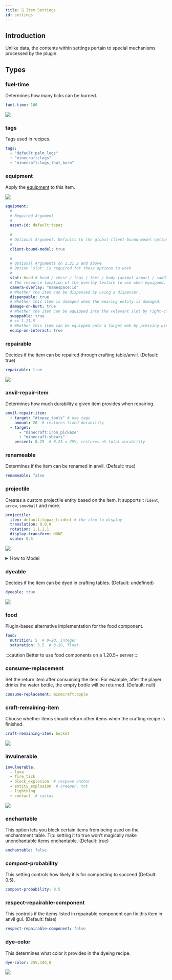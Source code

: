```yaml
---
title: 🔧 Item Settings
id: settings
---
```


## Introduction

Unlike data, the contents within settings pertain to special mechanisms processed by the plugin.

## Types

### fuel-time

Determines how many ticks can be burned.

```yaml
fuel-time: 100
```

![](/img/item_settings_1.png)

### tags

Tags used in recipes.

```yaml
tags:
  - "default:palm_logs"
  - "minecraft:logs"
  - "minecraft:logs_that_burn"
```

### equipment

Apply the [equipment](../equipment.md) to this item.

![](/img/item_settings_2.png)

```yaml
equipment:
  #
  # Required Argument
  #
  asset-id: default:topaz
  
  # 
  # Optional Argument. Defaults to the global client-bound-model option in config.yml
  #
  client-bound-model: true
  
  #
  # Optional Arguments on 1.21.2 and above
  # Option 'slot' is required for these options to work
  #
  slot: head # head / chest / legs / feet / body (animal armor) / saddle 
  # The resource location of the overlay texture to use when equipped. The directory this refers to is assets/<namespace>/textures/<id>.
  camera-overlay: "namespace:id"
  # Whether the item can be dispensed by using a dispenser.
  dispensable: true
  # Whether this item is damaged when the wearing entity is damaged.
  damage-on-hurt: true
  # Whether the item can be equipped into the relevant slot by right-clicking.
  swappable: true
  # >= 1.21.5
  # Whether this item can be equipped onto a target mob by pressing use on it (as long as this item can be equipped on the target at all)
  equip-on-interact: true
```

### repairable

Decides if the item can be repaired through crafting table/anvil. (Default: true)

```yaml
repairable: true
```

![](/img/item_settings_3.png)

### anvil-repair-item

Determines how much durability a given item provides when repairing.

```yaml
anvil-repair-item:
  - target: "#topaz_tools" # use tags
    amount: 20  # restores fixed durability
  - target:
      - "minecraft:iron_pickaxe"
      - "minecraft:shears"
    percent: 0.25  # 0.25 = 25%, restores n% total durability
```

### renameable

Determines if the item can be renamed in anvil. (Default: true)

```yaml
renameable: false
```

### projectile

Creates a custom projectile entity based on the item. It supports `trident`, `arrow`, `snowball` and more.

```yaml
projectile:
  item: default:topaz_trident # the item to display
  translation: 0,0,0
  rotation: 1,1,1,1
  display-transform: NONE
  scale: 0.5
```

![](/img/item_settings_4.png)

<details>
  <summary>How to Model</summary>

  The way you model directly affects the `rotation` arguments in the configuration file.

  No matter which modeling method you use, the most important thing is to make the sharp part of the trident in the position shown in the picture above to ensure the best hitting point.

![](/img/item_settings_6.avif)
![](/img/item_settings_7.avif)

</details>

### dyeable

Decides if the item can be dyed in crafting tables. (Default: undefined)

```yaml
dyeable: true
```

![](/img/item_settings_5.png)

### food

Plugin-based alternative implementation for the food component.

```yaml
food:
  nutrition: 5  # 0~20, integer
  saturation: 3.5  # 0~10, float
```

:::caution
Better to use food components on a 1.20.5+ server
:::

### consume-replacement

Set the return item after consuming the item. For example, after the player drinks the water bottle, the empty bottle will be returned. (Default: null)

```yaml
consume-replacement: minecraft:apple
```

### craft-remaining-item

Choose whether items should return other items when the crafting recipe is finished.

```yaml
craft-remaining-item: bucket
```

![](/img/item_settings_8.png)

### invulnerable

```yaml
invulnerable:
  - lava
  - fire_tick
  - block_explosion  # respawn anchor
  - entity_explosion  # creeper, tnt
  - lightning
  - contact  # cactus
```

![](/img/item_settings_9.png)

### enchantable

This option lets you block certain items from being used on the enchantment table. Tip: setting it to true won’t magically make unenchantable items enchantable. (Default: true)

```yaml
enchantable: false
```

### compost-probability

This setting controls how likely it is for composting to succeed (Default: 0.5).

```yaml
compost-probability: 0.5
```

### respect-repairable-component

This controls if the items listed in repairable component can fix this item in anvil gui. (Default: false)

```yaml
respect-repairable-component: false
```

### dye-color

This determines what color it provides in the dyeing recipe.

```yaml
dye-color: 255,140,0
```

![](/img/item_settings_10.png)